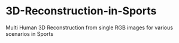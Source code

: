 # 3D-Reconstruction-in-Sports
Multi Human 3D Reconstruction from single RGB images for various scenarios in Sports
